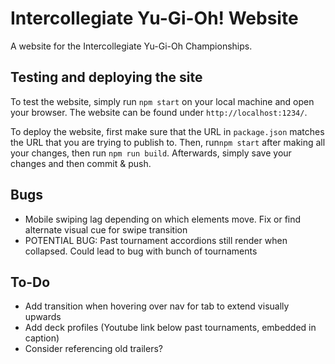 # Intercollegiate Yu-Gi-Oh! Website

A website for the Intercollegiate Yu-Gi-Oh Championships.

## Testing and deploying the site

To test the website, simply run `npm start` on your local machine and open your browser. The website can be found under `http://localhost:1234/`. 

To deploy the website, first make sure that the URL in `package.json` matches the URL that you are trying to publish to. Then, run`npm start` after making all your changes, then run `npm run build`. Afterwards, simply save your changes and then commit & push. 


## Bugs
- Mobile swiping lag depending on which elements move. Fix or find alternate visual cue for swipe transition
- POTENTIAL BUG: Past tournament accordions still render when collapsed. Could lead to bug with bunch of tournaments

## To-Do
- Add transition when hovering over nav for tab to extend visually upwards
- Add deck profiles (Youtube link below past tournaments, embedded in caption)
- Consider referencing old trailers?